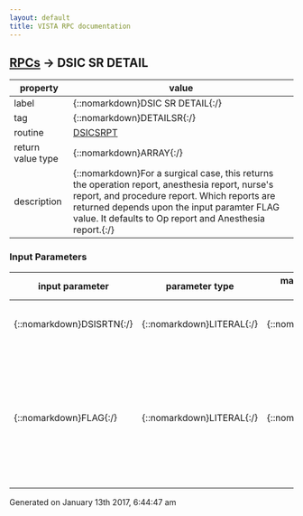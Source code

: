 ```yaml
---
layout: default
title: VISTA RPC documentation
---
```




## [RPCs](TableOfContent.md) &#8594; DSIC SR DETAIL 

 property | value 
--- | --- 
 label | {::nomarkdown}DSIC SR DETAIL{:/}
 tag | {::nomarkdown}DETAILSR{:/}
 routine | [DSICSRPT](http://code.osehra.org/dox/Routine_DSICSRPT_source.html)
 return value type | {::nomarkdown}ARRAY{:/}
 description | {::nomarkdown}For a surgical case, this returns the operation report, anesthesia report, nurse's report, and procedure report.  Which reports are returned depends upon the input paramter FLAG value.  It defaults to Op report and Anesthesia report.{:/}

### Input Parameters

| input parameter | parameter type | maximum data length | required | description | 
| --- | --- | --- | --- | --- | 
| {::nomarkdown}DSISRTN{:/} | {::nomarkdown}LITERAL{:/} | {::nomarkdown}20{:/} | {::nomarkdown}true{:/} | {::nomarkdown}This is the internal file number from file 130, i.e., CASE#{:/} | 
| {::nomarkdown}FLAG{:/} | {::nomarkdown}LITERAL{:/} | {::nomarkdown}4{:/} | {::nomarkdown}true{:/} | {::nomarkdown}Optional parameter - string of characters indicating which reports to return:  FLAG[\O\ - return Operation Report       \A\ - return Anesthesia Report       \N\ - return Nurse's Report       \P\ - return Procedure Report (NON-OR) Default to FLAG=\OA\{:/} | 




 Generated on January 13th 2017, 6:44:47 am